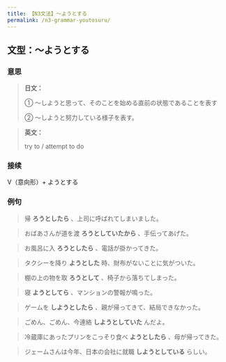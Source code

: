 ```yaml
---
title: 【N3文法】〜ようとする
permalink: /n3-grammar-youtosuru/
---
```


## 文型：〜ようとする

### 意思

> **日文：**
> 
> ① ～しようと思って、そのことを始める直前の状態であることを表す
> 
> ② 〜しようと努力している様子を表す。


> **英文：**
> 
> try to / attempt to do


### 接续

V（意向形）+ ようとする

### 例句

> 帰 **ろうとしたら** 、上司に呼ばれてしまいました。

> おばあさんが道を渡 **ろうとしていたから** 、手伝ってあげた。

> お風呂に入 **ろうとしたら** 、電話が掛かってきた。

> タクシーを降り **ようとした** 時、財布がないことに気がついた。

> 棚の上の物を取 **ろうとして** 、椅子から落ちてしまった。

> 寝 **ようとしてら** 、マンションの警報が鳴った。

> ゲームを **しようとしたら** 、親が帰ってきて、結局できなかった。

> ごめん、ごめん、今連絡 **しようとしていた** んだよ。

> 冷蔵庫にあったプリンをこっそり食べ **ようとしたら** 、母が帰ってきた。

> ジェームさんは今年、日本の会社に就職 **しようとしている** らしい。

